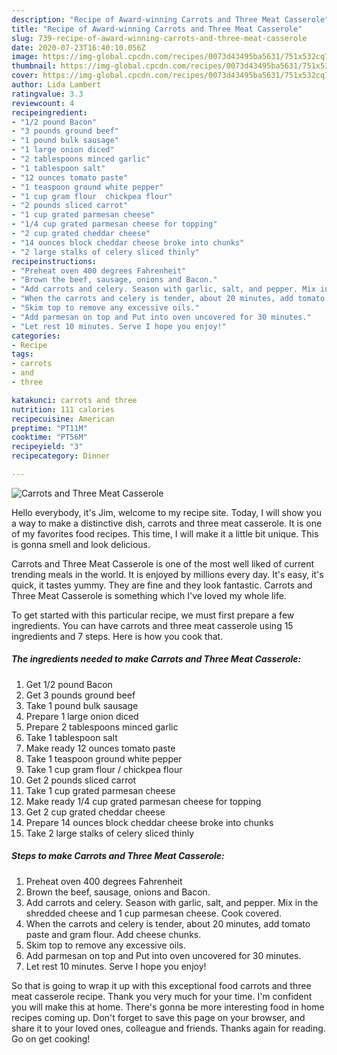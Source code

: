 ```yaml
---
description: "Recipe of Award-winning Carrots and Three Meat Casserole"
title: "Recipe of Award-winning Carrots and Three Meat Casserole"
slug: 739-recipe-of-award-winning-carrots-and-three-meat-casserole
date: 2020-07-23T16:40:10.056Z
image: https://img-global.cpcdn.com/recipes/0073d43495ba5631/751x532cq70/carrots-and-three-meat-casserole-recipe-main-photo.jpg
thumbnail: https://img-global.cpcdn.com/recipes/0073d43495ba5631/751x532cq70/carrots-and-three-meat-casserole-recipe-main-photo.jpg
cover: https://img-global.cpcdn.com/recipes/0073d43495ba5631/751x532cq70/carrots-and-three-meat-casserole-recipe-main-photo.jpg
author: Lida Lambert
ratingvalue: 3.3
reviewcount: 4
recipeingredient:
- "1/2 pound Bacon"
- "3 pounds ground beef"
- "1 pound bulk sausage"
- "1 large onion diced"
- "2 tablespoons minced garlic"
- "1 tablespoon salt"
- "12 ounces tomato paste"
- "1 teaspoon ground white pepper"
- "1 cup gram flour  chickpea flour"
- "2 pounds sliced carrot"
- "1 cup grated parmesan cheese"
- "1/4 cup grated parmesan cheese for topping"
- "2 cup grated cheddar cheese"
- "14 ounces block cheddar cheese broke into chunks"
- "2 large stalks of celery sliced thinly"
recipeinstructions:
- "Preheat oven 400 degrees Fahrenheit"
- "Brown the beef, sausage, onions and Bacon."
- "Add carrots and celery. Season with garlic, salt, and pepper. Mix in the shredded cheese and 1 cup parmesan cheese. Cook covered."
- "When the carrots and celery is tender, about 20 minutes, add tomato paste and gram flour. Add cheese chunks."
- "Skim top to remove any excessive oils."
- "Add parmesan on top and Put into oven uncovered for 30 minutes."
- "Let rest 10 minutes. Serve I hope you enjoy!"
categories:
- Recipe
tags:
- carrots
- and
- three

katakunci: carrots and three 
nutrition: 111 calories
recipecuisine: American
preptime: "PT11M"
cooktime: "PT56M"
recipeyield: "3"
recipecategory: Dinner

---
```



![Carrots and Three Meat Casserole](https://img-global.cpcdn.com/recipes/0073d43495ba5631/751x532cq70/carrots-and-three-meat-casserole-recipe-main-photo.jpg)

Hello everybody, it's Jim, welcome to my recipe site. Today, I will show you a way to make a distinctive dish, carrots and three meat casserole. It is one of my favorites food recipes. This time, I will make it a little bit unique. This is gonna smell and look delicious.



Carrots and Three Meat Casserole is one of the most well liked of current trending meals in the world. It is enjoyed by millions every day. It's easy, it's quick, it tastes yummy. They are fine and they look fantastic. Carrots and Three Meat Casserole is something which I've loved my whole life.


To get started with this particular recipe, we must first prepare a few ingredients. You can have carrots and three meat casserole using 15 ingredients and 7 steps. Here is how you cook that.

<!--inarticleads1-->

##### The ingredients needed to make Carrots and Three Meat Casserole:

1. Get 1/2 pound Bacon
1. Get 3 pounds ground beef
1. Take 1 pound bulk sausage
1. Prepare 1 large onion diced
1. Prepare 2 tablespoons minced garlic
1. Take 1 tablespoon salt
1. Make ready 12 ounces tomato paste
1. Take 1 teaspoon ground white pepper
1. Take 1 cup gram flour / chickpea flour
1. Get 2 pounds sliced carrot
1. Take 1 cup grated parmesan cheese
1. Make ready 1/4 cup grated parmesan cheese for topping
1. Get 2 cup grated cheddar cheese
1. Prepare 14 ounces block cheddar cheese broke into chunks
1. Take 2 large stalks of celery sliced thinly




<!--inarticleads2-->

##### Steps to make Carrots and Three Meat Casserole:

1. Preheat oven 400 degrees Fahrenheit
1. Brown the beef, sausage, onions and Bacon.
1. Add carrots and celery. Season with garlic, salt, and pepper. Mix in the shredded cheese and 1 cup parmesan cheese. Cook covered.
1. When the carrots and celery is tender, about 20 minutes, add tomato paste and gram flour. Add cheese chunks.
1. Skim top to remove any excessive oils.
1. Add parmesan on top and Put into oven uncovered for 30 minutes.
1. Let rest 10 minutes. Serve I hope you enjoy!




So that is going to wrap it up with this exceptional food carrots and three meat casserole recipe. Thank you very much for your time. I'm confident you will make this at home. There's gonna be more interesting food in home recipes coming up. Don't forget to save this page on your browser, and share it to your loved ones, colleague and friends. Thanks again for reading. Go on get cooking!
